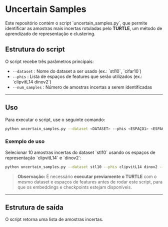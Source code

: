 
# Uncertain Samples

Este repositório contém o script \`uncertain_samples.py\`, que permite identificar as amostras mais incertas rotuladas pelo **TURTLE**, um método de aprendizado de representação e clustering.

## Estrutura do script

O script recebe três parâmetros principais:

- `--dataset` : Nome do dataset a ser usado (ex.: \`stl10\`, \`cifar10\`)  
- `--phis` : Lista de espaços de features que serão utilizados (ex.: \`clipvitL14 dinov2\`)  
- `--num_samples` : Número de amostras incertas a serem identificadas  

---

## Uso

Para executar o script, use o seguinte comando:

```bash
python uncertain_samples.py --dataset <DATASET> --phis <ESPAÇO1> <ESPAÇO2> --num_samples <NÚMERO_DE_AMOSTRAS>
```

### Exemplo de uso

Selecionar 10 amostras incertas do dataset \`stl10\` usando os espaços de representação \`clipvitL14\` e \`dinov2\`:

```bash
python uncertain_samples.py --dataset stl10 --phis clipvitL14 dinov2 --num_samples 10
```

> **Observação:** É necessário **executar previamente o TURTLE** com o mesmo dataset e espaços de features antes de rodar este script, para que os embeddings e checkpoints estejam disponíveis.

---

## Estrutura de saída

O script retorna uma lista de amostras incertas.
